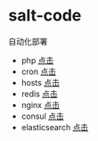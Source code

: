 # salt-code
自动化部署

- php [点击](https://github.com/fandaye/salt-code/tree/master/php)
- cron [点击](https://github.com/fandaye/salt-code/tree/master/cron)
- hosts [点击](https://github.com/fandaye/salt-code/tree/master/hosts)
- redis [点击](https://github.com/fandaye/salt-code/tree/master/redis)
- nginx [点击](https://github.com/fandaye/salt-code/tree/master/nginx)
- consul [点击](https://github.com/fandaye/salt-code/tree/master/consul)
- elasticsearch [点击](https://github.com/fandaye/salt-code/tree/master/elasticsearch)


